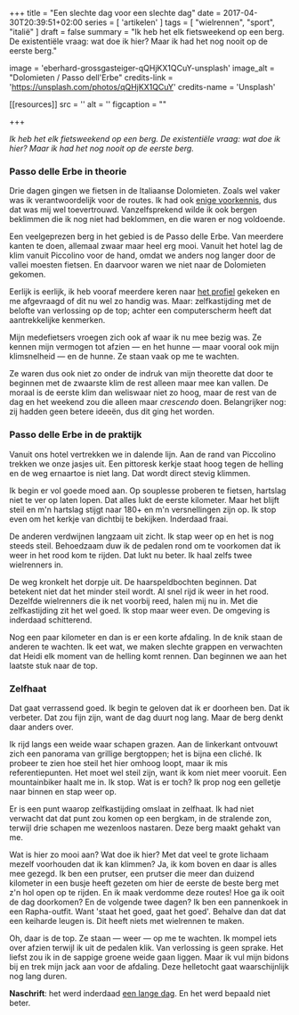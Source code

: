 +++ 
title = "Een slechte dag voor een slechte dag"
date = 2017-04-30T20:39:51+02:00
series = [ 'artikelen' ]
tags = [ "wielrennen", "sport", "italië" ] 
draft = false
summary = "Ik heb het elk fietsweekend op een berg. De existentiële vraag: wat doe ik hier? Maar ik had het nog nooit op de eerste berg."

image = 'eberhard-grossgasteiger-qQHjKX1QCuY-unsplash'
image_alt = "Dolomieten / Passo dell'Erbe"
credits-link = 'https://unsplash.com/photos/qQHjKX1QCuY'
credits-name = 'Unsplash'

[[resources]]
src = ''
alt = ''
figcaption = ""

+++

_Ik heb het elk fietsweekend op een berg. De existentiële vraag: wat doe ik hier? Maar ik had het nog nooit op de eerste berg._

### Passo delle Erbe in theorie

Drie dagen gingen we fietsen in de Italiaanse Dolomieten. Zoals wel vaker was ik verantwoordelijk voor de routes. Ik had ook [enige voorkennis](https://www.arjanvd.nl/blog/mijmeringen-over-de-dolomieten), dus dat was mij wel toevertrouwd. Vanzelfsprekend wilde ik ook bergen beklimmen die ik nog niet had beklommen, en die waren er nog voldoende.

Een veelgeprezen berg in het gebied is de Passo delle Erbe. Van meerdere kanten te doen, allemaal zwaar maar heel erg mooi. Vanuit het hotel lag de klim vanuit Piccolino voor de hand, omdat we anders nog langer door de vallei moesten fietsen. En daarvoor waren we niet naar de Dolomieten gekomen.

Eerlijk is eerlijk, ik heb vooraf meerdere keren naar [het profiel](http://www.cyclingcols.com/profiles/ErbeSE.gif) gekeken en me afgevraagd of dit nu wel zo handig was. Maar: zelfkastijding met de belofte van verlossing op de top; achter een computerscherm heeft dat aantrekkelijke kenmerken. 

Mijn medefietsers vroegen zich ook af waar ik nu mee bezig was. Ze kennen mijn vermogen tot afzien — en het hunne — maar vooral ook mijn klimsnelheid — en de hunne. Ze staan vaak op me te wachten. 

Ze waren dus ook niet zo onder de indruk van mijn theorette dat door te beginnen met de zwaarste klim de rest alleen maar mee kan vallen. De moraal is de eerste klim dan weliswaar niet zo hoog, maar de rest van de dag en het weekend zou die alleen maar _crescendo_ doen. Belangrijker nog: zij hadden geen betere ideeën, dus dit ging het worden. 

### Passo delle Erbe in de praktijk

Vanuit ons hotel vertrekken we in dalende lijn. Aan de rand van Piccolino trekken we onze jasjes uit. Een pittoresk kerkje staat hoog tegen de helling en de weg ernaartoe is niet lang. Dat wordt direct stevig klimmen. 

Ik begin er vol goede moed aan. Op souplesse proberen te fietsen, hartslag niet te ver op laten lopen. Dat alles lukt de eerste kilometer. Maar het blijft steil en m'n hartslag stijgt naar 180+ en m'n versnellingen zijn op. Ik stop even om het kerkje van dichtbij te bekijken. Inderdaad fraai. 

De anderen verdwijnen langzaam uit zicht. Ik stap weer op en het is nog steeds steil. Behoedzaam duw ik de pedalen rond om te voorkomen dat ik weer in het rood kom te rijden. Dat lukt nu beter. Ik haal zelfs twee wielrenners in. 

De weg kronkelt het dorpje uit. De haarspeldbochten beginnen. Dat betekent niet dat het minder steil wordt. Al snel rijd ik weer in het rood. Dezelfde wielrenners die ik net voorbij reed, halen mij nu in. Met die zelfkastijding zit het wel goed. Ik stop maar weer even. De omgeving is inderdaad schitterend. 

Nog een paar kilometer en dan is er een korte afdaling. In de knik staan de anderen te wachten. Ik eet wat, we maken slechte grappen en verwachten dat Heidi elk moment van de helling komt rennen. Dan beginnen we aan het laatste stuk naar de top. 

### Zelfhaat

Dat gaat verrassend goed. Ik begin te geloven dat ik er doorheen ben. Dat ik verbeter. Dat zou fijn zijn, want de dag duurt nog lang. Maar de berg denkt daar anders over. 

Ik rijd langs een weide waar schapen grazen. Aan de linkerkant ontvouwt zich een panorama van grillige bergtoppen; het is bijna een cliché. Ik probeer te zien hoe steil het hier omhoog loopt, maar ik mis referentiepunten. Het moet wel steil zijn, want ik kom niet meer vooruit. Een mountainbiker haalt me in. Ik stop. Wat is er toch? Ik prop nog een gelletje naar binnen en stap weer op. 

Er is een punt waarop zelfkastijding omslaat in zelfhaat. Ik had niet verwacht dat dat punt zou komen op een bergkam, in de stralende zon, terwijl drie schapen me wezenloos nastaren. Deze berg maakt gehakt van me. 

Wat is hier zo mooi aan? Wat doe ik hier? Met dat veel te grote lichaam mezelf voorhouden dat ik kan klimmen? Ja, ik kom boven en daar is alles mee gezegd. Ik ben een prutser, een prutser die meer dan duizend kilometer in een busje heeft gezeten om hier de eerste de beste berg met z'n hol open op te rijden. En ik maak verdomme deze routes! Hoe ga ik ooit de dag doorkomen? En de volgende twee dagen? Ik ben een pannenkoek in een Rapha-outfit. Want 'staat het goed, gaat het goed'. Behalve dan dat dat een keiharde leugen is. Dit heeft niets met wielrennen te maken. 

Oh, daar is de top. Ze staan — weer — op me te wachten. Ik mompel iets over afzien terwijl ik uit de pedalen klik. Van verlossing is geen sprake. Het liefst zou ik in de sappige groene weide gaan liggen. Maar ik vul mijn bidons bij en trek mijn jack aan voor de afdaling. Deze helletocht gaat waarschijnlijk nog lang duren. 

**Naschrift**: het werd inderdaad [een lange dag](https://www.strava.com/activities/710574174). En het werd bepaald niet beter.